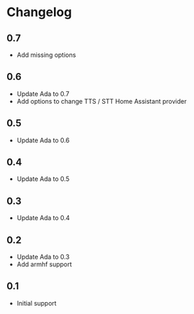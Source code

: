 # Changelog

## 0.7

- Add missing options

## 0.6

- Update Ada to 0.7
- Add options to change TTS / STT Home Assistant provider

## 0.5

- Update Ada to 0.6

## 0.4

- Update Ada to 0.5

## 0.3

- Update Ada to 0.4

## 0.2

- Update Ada to 0.3
- Add armhf support

## 0.1

- Initial support

